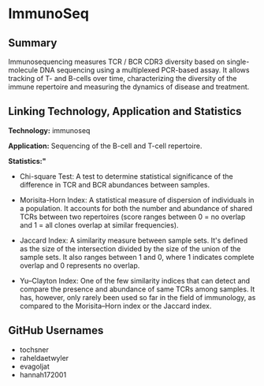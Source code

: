 # ImmunoSeq

## Summary

Immunosequencing measures TCR / BCR CDR3 diversity based on single-molecule DNA sequencing using a multiplexed PCR-based assay. It allows tracking of T- and B-cells over time, characterizing the diversity of the immune repertoire and measuring the dynamics of disease and treatment.

## Linking Technology, Application and Statistics

**Technology:** immunoseq

**Application:** Sequencing of the B-cell and T-cell repertoire.

**Statistics:"**
- Chi-square Test: A test to determine statistical significance of the difference in TCR and BCR abundances between samples.

- Morisita-Horn Index: A statistical measure of dispersion of individuals in a population. It accounts for both the number and abundance of shared TCRs between two repertoires (score ranges between 0 = no overlap and 1 = all clones overlap at similar frequencies).

- Jaccard Index: A similarity measure between sample sets. It's defined as the size of the intersection divided by the size of the union of the sample sets. It also ranges between 1 and 0, where 1 indicates complete overlap and 0 represents no overlap.

- Yu–Clayton Index: One of the few similarity indices that can detect and compare the presence and abundance of same TCRs among samples. It has, however, only rarely been used so far in the field of immunology, as compared to the Morisita–Horn index or the Jaccard index.

## GitHub Usernames

- tochsner
- raheldaetwyler
- evagoljat
- hannah172001
